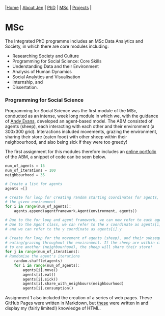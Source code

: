 |[Home](index.md)    | [About Jen](AboutJen.md) |   [PhD](PhD.md)  | [MSc](MSc.md)    | [Projects](Projects.md)  | 

# MSc

The Integrated PhD programme includes an MSc Data Analytics and Society, in which there are core modules including:
- Researching Society and Culture
- Programming for Social Science: Core Skills
- Understanding Data and their Environment
- Analysis of Human Dynamics
- Social Analytics and Visualisation
- Internship, and
- Dissertation.

### Programming for Social Science

Programming for Social Science was the first module of the MSc, conducted as an intense, week long module in which we, with the guidance of [Andy Evans](https://www.geog.leeds.ac.uk/people/a.evans), developed an agent-based model.
The ABM consisted of agents (sheep), each interacting with each other and their environment (a 300x300 grid). Interactions included movements, grazing the environment, sharing their store (eaten food) with other sheep within their neighbourhood, and also being sick if they were too greedy!

The first assignment for this modules therefore includes an [online portfolio](https://github.com/jgray1923/Portfolio) of the ABM, a snippet of code can be seen below. 

```Python
num_of_agents = 15
num_of_iterations = 100
neighbourhood = 35

# Create a list for agents
agents =[]

# Create for loop for creating random starting coordinates for agents, within 
# the given environment
for i in range(num_of_agents):
    agents.append(agentframework.Agent(environment, agents))

# Due to the for loop and agent framework, we can now refer to each agent as agents[i]
# Due to the Agent class, we can refer to the x coordinate as agents[i].x
# and we can refer to the y coordinate as agents[i].y

# Create for loop for the movement of agents (sheep), and their subsequent 
# eating/grazing throughout the environment. If the sheep are within close proximity
# to one another (neighbourhood), the sheep will share their store!
for j in range(num_of_iterations):
# Ramdomise the agent's iterations    
    random.shuffle(agents)
    for i in range(num_of_agents):
        agents[i].move()
        agents[i].eat()
        agents[i].sick()
        agents[i].share_with_neighbours(neighbourhood)
        agents[i].consumption()
 ```

 Assignment 1 also included the creation of a series of web pages. These GitHub Pages were written in Markdown, but [these](https://github.com/jgray1923/WEBPRACTICEjgray1923.github.io)
were written in and display my (fairly limited!) knowledge of HTML. 
